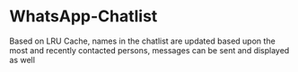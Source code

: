 # WhatsApp-Chatlist
Based on  LRU Cache, names in the chatlist are updated based upon the most and recently contacted persons, messages can be sent and displayed as well
